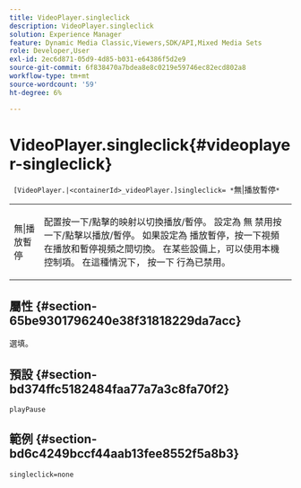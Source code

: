 ```yaml
---
title: VideoPlayer.singleclick
description: VideoPlayer.singleclick
solution: Experience Manager
feature: Dynamic Media Classic,Viewers,SDK/API,Mixed Media Sets
role: Developer,User
exl-id: 2ec6d871-05d9-4d85-b031-e64386f5d2e9
source-git-commit: 6f838470a7bdea8e8c0219e59746ec82ecd802a8
workflow-type: tm+mt
source-wordcount: '59'
ht-degree: 6%

---
```


# VideoPlayer.singleclick{#videoplayer-singleclick}

` [VideoPlayer.|<containerId>_videoPlayer.]singleclick= *`無|播放暫停`*`

<table id="table_53A26E1617CB411B9586203CB9AA1AB2"> 
 <tbody> 
  <tr> 
   <td colname="col1"> <p> <span class="codeph"> <span class="varname"> 無|播放暫停</span> </span> </p> </td> 
   <td colname="col2"> <p> 配置按一下/點擊的映射以切換播放/暫停。 設定為 <span class="codeph"> 無</span> 禁用按一下/點擊以播放/暫停。 如果設定為 <span class="codeph"> 播放暫停</span>，按一下視頻在播放和暫停視頻之間切換。 在某些設備上，可以使用本機控制項。 在這種情況下， <span class="codeph"> 按一下</span> 行為已禁用。 </p> </td> 
  </tr> 
 </tbody> 
</table>

## 屬性 {#section-65be9301796240e38f31818229da7acc}

選填。

## 預設 {#section-bd374ffc5182484faa77a7a3c8fa70f2}

`playPause`

## 範例 {#section-bd6c4249bccf44aab13fee8552f5a8b3}

`singleclick=none`
